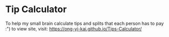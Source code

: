 # Tip Calculator
To help my small brain calculate tips and splits that each person has to pay :")
to view site, visit: https://ong-yi-kai.github.io/Tips-Calculator/
